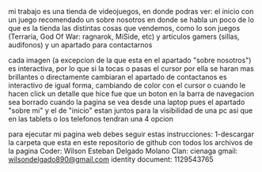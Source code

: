 mi trabajo es una tienda de videojuegos, en donde podras ver:
el inicio con un juego recomendado
un sobre nosotros en donde se habla un poco de lo que es la tienda
las distintas cosas que vendemos, como lo son juegos (Terraria, God Of War: ragnarok, MiSide, etc) y articulos gamers (sillas, audifonos)
y un apartado para contactarnos

cada imagen (a excepcion de la que esta en el apartado "sobre nosotros") es interactiva, por lo que si la tocas o pasas el cursor por ella se haran mas brillantes o directamente cambiaran
el apartado de contactanos es interactivo de igual forma, cambiando de color con el cursor o cuando le hacen click
un detalle que hice fue que un boton en la barra de navegacion sea borrado cuando la pagina se vea desde una laptop pues el apartado "sobre mi" y el de "inicio" estan juntos para la visibilidad de una pc
asi que en las tablets o los telefonos tendran una 4 opcion

para ejecutar mi pagina web debes seguir estas instrucciones:
  1-descargar la carpeta que esta en este repositorio de github con todos los  archivos de la pagina
Coder: Wilson Esteban Delgado Molano 
Clan: cienaga
gmail: wilsondelgado890@gmail.com
identity document: 1129543765
